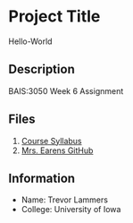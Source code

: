 # **Project Title**
Hello-World
## Description
BAIS:3050 Week 6 Assignment
## Files
1. [Course Syllabus](https://github.com/tjlammers/Hello-World/blob/e52b76d53efabb1509b3ca7dfa101be55a31da9f/Fall%2022%20-%20BAIS3050%20BAIS%20Pro%20Prep%20Syllabus.pdf)
2. [Mrs. Earens GitHub](https://github.com/kristinearens)
## Information
- Name: Trevor Lammers
- College: University of Iowa
